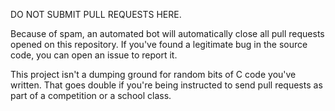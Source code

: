 DO NOT SUBMIT PULL REQUESTS HERE.

Because of spam, an automated bot will automatically close all pull requests
opened on this repository. If you've found a legitimate bug in the source code,
you can open an issue to report it.

This project isn't a dumping ground for random bits of C code you've written.
That goes double if you're being instructed to send pull requests as part of a
competition or a school class.
